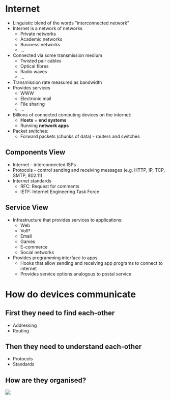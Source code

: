 # Internet

- Linguistic blend of the words "interconnected network"
- Internet is a network of networks
	- Private networks
	- Academic networks
	- Business networks
	- …
- Connected via some transmission medium
	- Twisted pair cables
	- Optical fibres
	- Radio waves
	- …
- Transmission rate measured as bandwidth
- Provides services
	- WWW
	- Electronic mail
	- File sharing
	- …
- Billions of connected computing devices on the internet:
	- **Hosts** = **end systems**
	- Running **network apps**
- Packet switches:
	- Forward packets (chunks of data) - routers and switches

## Components View

- Internet - interconnected ISPs
- Protocols - control sending and receiving messages (e.g. HTTP, IP, TCP, SMTP, 802.11)
- Internet standards
	- RFC: Request for comments
	- IETF: Internet Engineering Task Force


## Service View

- Infrastructure that provides services to applications:
	- Web
	- VoIP
	- Email
	- Games
	- E-commerce
	- Social networks
- Provides programming interface to apps
	- Hooks that allow sending and receiving app programs to connect to internet
	- Provides service options analogous to postal service


# How do devices communicate

## First they need to find each-other

- Addressing
- Routing

## Then they need to understand each-other

- Protocols
- Standards

## How are they organised?

![](tcp-osi.png)


